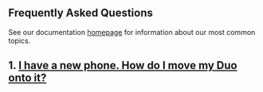 ## Frequently Asked Questions

See our documentation [homepage](index.html) for information about our most common topics.

## 1. [I have a new phone. How do I move my Duo onto it?](#i-have-a-new-phone-how-do-i-move-my-duo-onto-it) 

